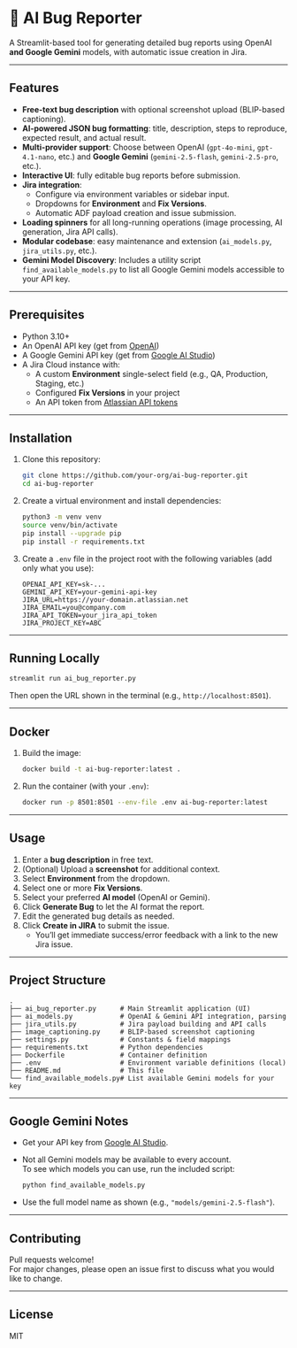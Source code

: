 # 🐞 AI Bug Reporter

A Streamlit-based tool for generating detailed bug reports using OpenAI **and Google Gemini** models, with automatic issue creation in Jira.

---

## Features

- **Free-text bug description** with optional screenshot upload (BLIP-based captioning).
- **AI-powered JSON bug formatting**: title, description, steps to reproduce, expected result, and actual result.
- **Multi-provider support**: Choose between OpenAI (`gpt-4o-mini`, `gpt-4.1-nano`, etc.) and **Google Gemini** (`gemini-2.5-flash`, `gemini-2.5-pro`, etc.).
- **Interactive UI**: fully editable bug reports before submission.
- **Jira integration**:
  - Configure via environment variables or sidebar input.
  - Dropdowns for **Environment** and **Fix Versions**.
  - Automatic ADF payload creation and issue submission.
- **Loading spinners** for all long-running operations (image processing, AI generation, Jira API calls).
- **Modular codebase**: easy maintenance and extension (`ai_models.py`, `jira_utils.py`, etc.).
- **Gemini Model Discovery**: Includes a utility script `find_available_models.py` to list all Google Gemini models accessible to your API key.

---

## Prerequisites

- Python 3.10+
- An OpenAI API key (get from [OpenAI](https://platform.openai.com/api-keys))
- A Google Gemini API key (get from [Google AI Studio](https://aistudio.google.com/app/apikey))
- A Jira Cloud instance with:
  - A custom **Environment** single-select field (e.g., QA, Production, Staging, etc.)
  - Configured **Fix Versions** in your project
  - An API token from [Atlassian API tokens](https://id.atlassian.com/manage-profile/security/api-tokens)

---

## Installation

1. Clone this repository:

   ```bash
   git clone https://github.com/your-org/ai-bug-reporter.git
   cd ai-bug-reporter
   ```

2. Create a virtual environment and install dependencies:

   ```bash
   python3 -m venv venv
   source venv/bin/activate
   pip install --upgrade pip
   pip install -r requirements.txt
   ```

3. Create a `.env` file in the project root with the following variables (add only what you use):

   ```dotenv
   OPENAI_API_KEY=sk-...
   GEMINI_API_KEY=your-gemini-api-key
   JIRA_URL=https://your-domain.atlassian.net
   JIRA_EMAIL=you@company.com
   JIRA_API_TOKEN=your_jira_api_token
   JIRA_PROJECT_KEY=ABC
   ```

---

## Running Locally

```bash
streamlit run ai_bug_reporter.py
```

Then open the URL shown in the terminal (e.g., `http://localhost:8501`).

---

## Docker

1. Build the image:

   ```bash
   docker build -t ai-bug-reporter:latest .
   ```

2. Run the container (with your `.env`):

   ```bash
   docker run -p 8501:8501 --env-file .env ai-bug-reporter:latest
   ```

---

## Usage

1. Enter a **bug description** in free text.
2. (Optional) Upload a **screenshot** for additional context.
3. Select **Environment** from the dropdown.
4. Select one or more **Fix Versions**.
5. Select your preferred **AI model** (OpenAI or Gemini).
6. Click **Generate Bug** to let the AI format the report.
7. Edit the generated bug details as needed.
8. Click **Create in JIRA** to submit the issue.
   - You’ll get immediate success/error feedback with a link to the new Jira issue.

---

## Project Structure

```
.
├── ai_bug_reporter.py      # Main Streamlit application (UI)
├── ai_models.py            # OpenAI & Gemini API integration, parsing
├── jira_utils.py           # Jira payload building and API calls
├── image_captioning.py     # BLIP-based screenshot captioning
├── settings.py             # Constants & field mappings
├── requirements.txt        # Python dependencies
├── Dockerfile              # Container definition
├── .env                    # Environment variable definitions (local)
├── README.md               # This file
└── find_available_models.py# List available Gemini models for your key
```

---

## Google Gemini Notes

- Get your API key from [Google AI Studio](https://aistudio.google.com/app/apikey).
- Not all Gemini models may be available to every account.\
  To see which models you can use, run the included script:
  ```bash
  python find_available_models.py
  ```
 
- Use the full model name as shown (e.g., `"models/gemini-2.5-flash"`).

---

## Contributing

Pull requests welcome!\
For major changes, please open an issue first to discuss what you would like to change.

---

## License

MIT
